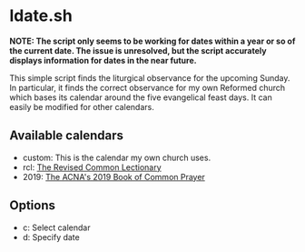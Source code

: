 # ldate.sh

**NOTE: The script only seems to be working for dates within a year or so of the current date.
The issue is unresolved, but the script accurately displays information for dates in the near future.** 

This simple script finds the liturgical observance for the upcoming Sunday.
In particular, it finds the correct observance for my own Reformed church which bases its calendar around the five evangelical feast days.
It can easily be modified for other calendars.

## Available calendars

- custom: This is the calendar my own church uses.
- rcl: [The Revised Common Lectionary](https://lectionary.library.vanderbilt.edu/)
- 2019: [The ACNA's 2019 Book of Common Prayer](http://bcp2019.anglicanchurch.net/wp-content/uploads/2019/08/BCP2019.pdf)

## Options

- c: Select calendar
- d: Specify date
